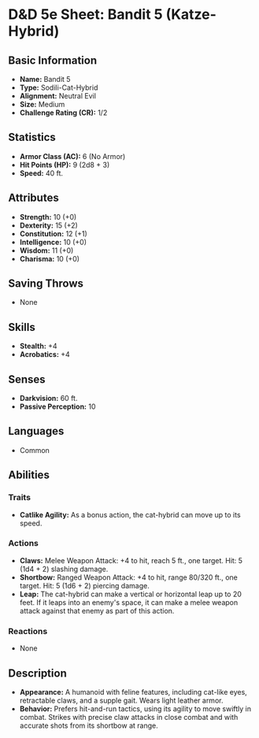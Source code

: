 # D&D 5e Sheet: Bandit 5 (Katze-Hybrid)
## Basic Information
- **Name:** Bandit 5
- **Type:** Sodili-Cat-Hybrid
- **Alignment:** Neutral Evil
- **Size:** Medium
- **Challenge Rating (CR):** 1/2

## Statistics
- **Armor Class (AC):** 6 (No Armor)
- **Hit Points (HP):** 9 (2d8 + 3)
- **Speed:** 40 ft.

## Attributes
- **Strength:** 10 (+0)
- **Dexterity:** 15 (+2)
- **Constitution:** 12 (+1)
- **Intelligence:** 10 (+0)
- **Wisdom:** 11 (+0)
- **Charisma:** 10 (+0)

## Saving Throws
- None

## Skills
- **Stealth:** +4
- **Acrobatics:** +4

## Senses
- **Darkvision:** 60 ft.
- **Passive Perception:** 10

## Languages
- Common

## Abilities
### Traits
- **Catlike Agility:** As a bonus action, the cat-hybrid can move up to its speed.

### Actions
- **Claws:** Melee Weapon Attack: +4 to hit, reach 5 ft., one target. Hit: 5 (1d4 + 2) slashing damage.
- **Shortbow:** Ranged Weapon Attack: +4 to hit, range 80/320 ft., one target. Hit: 5 (1d6 + 2) piercing damage.
- **Leap:** The cat-hybrid can make a vertical or horizontal leap up to 20 feet. If it leaps into an enemy's space, it can make a melee weapon attack against that enemy as part of this action.

### Reactions
- None

## Description
- **Appearance:** A humanoid with feline features, including cat-like eyes, retractable claws, and a supple gait. Wears light leather armor.
- **Behavior:** Prefers hit-and-run tactics, using its agility to move swiftly in combat. Strikes with precise claw attacks in close combat and with accurate shots from its shortbow at range.
